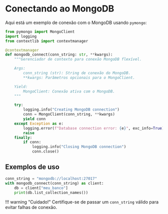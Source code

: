 # Conectando ao MongoDB

Aqui está um exemplo de conexão com o MongoDB usando `pymongo`:

```python
from pymongo import MongoClient
import logging
from contextlib import contextmanager

@contextmanager
def mongodb_connect(conn_string: str, **kwargs):
    """Gerenciador de contexto para conexão MongoDB flexível.

    Args:
        conn_string (str): String de conexão do MongoDB.
        **kwargs: Parâmetros opcionais para o MongoClient.

    Yield:
        MongoClient: Conexão ativa com o MongoDB.
    """

    try:
        logging.info("Creating MongoDB connection")
        conn = MongoClient(conn_string, **kwargs)
        yield conn
    except Exception as e:
        logging.error(f"Database connection error: {e}", exc_info=True)
        raise
    finally:
        if conn:
            logging.info("Closing MongoDB connection")
            conn.close()
```

## Exemplos de uso

```Python
conn_string = "mongodb://localhost:27017"
with mongodb_connect(conn_string) as client:
    db = client["meu_banco"]
    print(db.list_collection_names())
```

!!! warning "Cuidado!"
    Certifique-se de passar um `conn_string` válido para evitar falhas de conexão.
